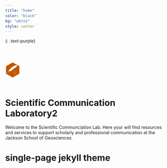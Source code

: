 ```yaml
---
title: "home"
color: "black"
bg: "white"
style: center
---
```



{: .text-purple}


<img src="/img/badge-writing.png" width="48">

<span class="fa-stack subtlecircle" style="font-size:100px; background:orange">
  <i class="fa fa-circle fa-stack-2x text-white"></i>
  <i src="img/badge-writing.png"></i>
</span>

# Scientific Communication Laboratory2

Welcome to the Scientific Communciation Lab.  Here your will find resources and services to support scholarly and professional communication at the Jackson School of Geosciences.

# single-page jekyll theme

